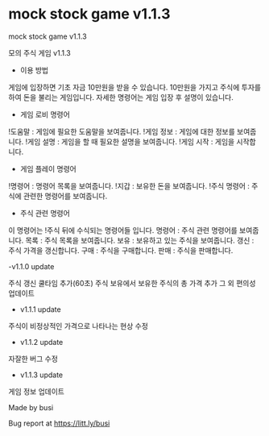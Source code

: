 # mock stock game v1.1.3
mock stock game v1.1.3

모의 주식 게임 v1.1.3

- 이용 방법

게임에 입장하면 기초 자금 10만원을 받을 수 있습니다.
10만원을 가지고 주식에 투자를 하여 돈을 불리는 게임입니다.
자세한 명령어는 게임 입장 후 설명이 있습니다.


- 게임 로비 명령어

!도움말 : 게임에 필요한 도움말을 보여줍니다.
!게임 정보 : 게임에 대한 정보를 보여줍니다.
!게임 설명 : 게임을 할 때 필요한 설명을 보여줍니다.
!게임 시작 : 게임을 시작합니다.

- 게임 플레이 명령어

!명령어 : 명령어 목록을 보여줍니다.
!지갑 : 보유한 돈을 보여줍니다.
!주식 명령어 : 주식에 관련한 명령어를 보여줍니다.

- 주식 관련 명령어

이 명령어는 !주식 뒤에 수식되는 명령어들 입니다.
명령어 : 주식 관련 명령어를 보여줍니다.
목록 : 주식 목록을 보여줍니다.
보유 : 보유하고 있는 주식을 보여줍니다.
갱신 : 주식 가격을 갱신합니다.
구매 : 주식을 구매합니다.
판매 : 주식을 판매합니다.

-v1.1.0 update

주식 갱신 쿨타임 추가(60초)
주식 보유에서 보유한 주식의 총 가격 추가 
그 외 편의성 업데이트


- v1.1.1 update

주식이 비정상적인 가격으로 나타나는 현상 수정


- v1.1.2 update

자잘한 버그 수정


- v1.1.3 update

게임 정보 업데이트



Made by busi

Bug report at https://litt.ly/busi
